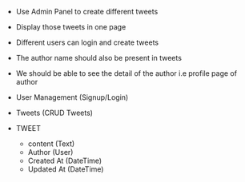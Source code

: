 - Use Admin Panel to create different tweets
- Display those tweets in one page
- Different users can login and create tweets
- The author name should also be present in tweets
- We should be able to see the detail of the author i.e profile page of author


- User Management (Signup/Login)
- Tweets (CRUD Tweets)

- TWEET
  - content (Text)
  - Author (User)
  - Created At (DateTime)
  - Updated At (DateTime)